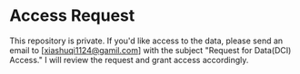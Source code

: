 # Access Request
This repository is private. If you'd like access to the data, please send an email to [xiashuqi1124@gamil.com] with the subject "Request for Data(DCI) Access." I will review the request and grant access accordingly.
